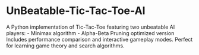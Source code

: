 # UnBeatable-Tic-Tac-Toe-AI
A Python implementation of Tic-Tac-Toe featuring two unbeatable AI players: - Minimax algorithm - Alpha-Beta Pruning optimized version  Includes performance comparison and interactive gameplay modes. Perfect for learning game theory and search algorithms.
